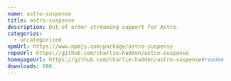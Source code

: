 ```yaml
---
name: astro-suspense
title: astro-suspense
description: Out of order streaming support for Astro.
categories:
  - uncategorized
npmUrl: https://www.npmjs.com/package/astro-suspense
repoUrl: https://github.com/charlie-hadden/astro-suspense
homepageUrl: https://github.com/charlie-hadden/astro-suspense#readme
downloads: 686
---
```


